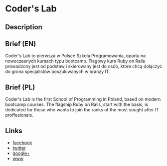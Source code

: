 Coder's Lab
===========

Description
-----------


Brief (EN)
----------
Coder's Lab to pierwsza w Polsce Szkoła Programowania, oparta na nowoczesnych kursach typu bootcamp. Flagowy kurs Ruby on Rails prowadzony jest od podstaw i skierowany jest do osób, które chcą dołączyć do grona specjalistów poszukiwanych w branży IT.


Brief (PL)
----------
Coder's Lab is the first School of Programming in Poland, based on modern bootcamp courses. The flagship Ruby on Rails, start with the basis, is dedicated for those who wants to join the ranks of the most sought after IT proffesionals.


Links
-----
- [facebook](https://www.facebook.com/coderslabpl)
- [twitter](https://twitter.com/Coderslabpl)
- [google+](https://plus.google.com/+CodersLabWarszawa)
- [www](http://coderslab.pl/)
